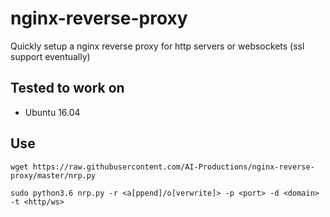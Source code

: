 # nginx-reverse-proxy
Quickly setup a nginx reverse proxy for http servers or websockets (ssl support eventually)

## Tested to work on

* Ubuntu 16.04

## Use

```
wget https://raw.githubusercontent.com/AI-Productions/nginx-reverse-proxy/master/nrp.py

sudo python3.6 nrp.py -r <a[ppend]/o[verwrite]> -p <port> -d <domain> -t <http/ws>
```
